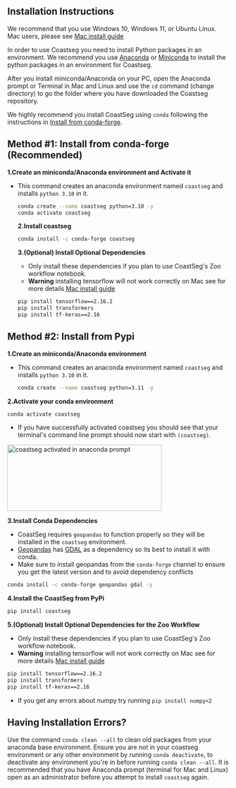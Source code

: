 ## Installation Instructions

We recommend that you use Windows 10, Windows 11, or Ubuntu Linux. Mac users, please see [Mac install guide](https://satelliteshorelines.github.io/CoastSeg/mac-install-guide/)

In order to use Coastseg you need to install Python packages in an environment. We recommend you use [Anaconda](https://www.anaconda.com/products/distribution) or [Miniconda](https://docs.conda.io/projects/miniconda/en/latest/miniconda-install.html) to install the python packages in an environment for Coastseg.

After you install miniconda/Anaconda on your PC, open the Anaconda prompt or Terminal in Mac and Linux and use the `cd` command (change directory) to go the folder where you have downloaded the Coastseg repository.

We highly recommend you install CoastSeg using `conda` following the instructions in [Install from conda-forge](#install-from-conda-forge).

## Method #1: Install from conda-forge (Recommended)

**1.Create an miniconda/Anaconda environment and Activate it**

- This command creates an anaconda environment named `coastseg` and installs `python 3.10` in it.

  ```bash
  conda create --name coastseg python=3.10 -y
  conda activate coastseg
  ```

  **2.Install coastseg**

  ```bash
  conda install -c conda-forge coastseg
  ```

  **3.(Optional) Install Optional Dependencies**

  - Only install these dependencies if you plan to use CoastSeg's Zoo workflow notebook.
  - **Warning** installing tensorflow will not work correctly on Mac see for more details [Mac install guide](https://satelliteshorelines.github.io/CoastSeg/mac-install-guide/)

  ```bash
  pip install tensorflow==2.16.2
  pip install transformers
  pip install tf-keras==2.16
  ```

## Method #2: Install from Pypi

**1.Create an miniconda/Anaconda environment**

- This command creates an anaconda environment named `coastseg` and installs `python 3.10` in it.
  ```bash
  conda create --name coastseg python=3.11 -y
  ```

**2.Activate your conda environment**

```bash
conda activate coastseg
```

- If you have successfully activated coastseg you should see that your terminal's command line prompt should now start with `(coastseg)`.

<img src="https://user-images.githubusercontent.com/61564689/184215725-3688aedb-e804-481d-bbb6-8c33b30c4607.png" 
     alt="coastseg activated in anaconda prompt" width="350" height="150">

**3.Install Conda Dependencies**

- CoastSeg requires `geopandas` to function properly so they will be installed in the `coastseg` environment.
- [Geopandas](https://geopandas.org/en/stable/) has [GDAL](https://gdal.org/) as a dependency so its best to install it with conda.
- Make sure to install geopandas from the `conda-forge` channel to ensure you get the latest version and to avoid dependency conflicts

```bash
conda install -c conda-forge geopandas gdal -y
```

**4.Install the CoastSeg from PyPi**

```bash
pip install coastseg
```


**5.(Optional) Install Optional Dependencies for the Zoo Workflow**

- Only install these dependencies if you plan to use CoastSeg's Zoo workflow notebook.
- **Warning** installing tensorflow will not work correctly on Mac see for more details [Mac install guide](https://satelliteshorelines.github.io/CoastSeg/mac-install-guide/)

```bash
pip install tensorflow==2.16.2
pip install transformers
pip install tf-keras==2.16
```

* If you get any errors about numpy try running `pip install numpy<2`

## **Having Installation Errors?**

Use the command `conda clean --all` to clean old packages from your anaconda base environment. Ensure you are not in your coastseg environment or any other environment by running `conda deactivate`, to deactivate any environment you're in before running `conda clean --all`. It is recommended that you have Anaconda prompt (terminal for Mac and Linux) open as an administrator before you attempt to install `coastseg` again.
